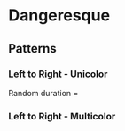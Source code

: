 # Dangeresque

## Patterns

### Left to Right - Unicolor
Random duration = 

### Left to Right - Multicolor



